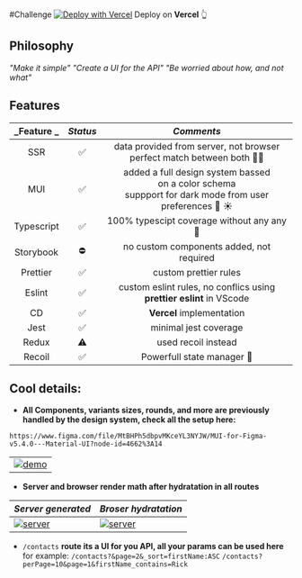 #Challenge [![Deploy with Vercel](https://vercel.com/button)](https://vercel.com/new/clone?repository-url=https%3A%2F%2Fgithub.com%2Fvercel%2Fnext.js%2Ftree%2Fcanary%2Fexamples%2Fhello-world)
Deploy on **Vercel** 👆

## Philosophy

_"Make it simple"_
_"Create a UI for the API"_
_"Be worried about how, and not what"_

## Features

| _Feature _ | _Status_ |                                                   _Comments_                                                    |
| :--------: | :------: | :-------------------------------------------------------------------------------------------------------------: |
|    SSR     |    ✅    |                    data provided from server, not browser <br> perfect match between both 👌🏼                    |
|    MUI     |    ✅    | added a full design system bassed<br> on a color schema <br> suppport for dark mode from user preferences 🌙 ☀️ |
| Typescript |    ✅    |                                   100% typescipt coverage without any any 🥁                                    |
| Storybook  |   ⛔️    |                                    no custom components added, not required                                     |
|  Prettier  |    ✅    |                                              custom prettier rules                                              |
|   Eslint   |    ✅    |                    custom eslint rules, no conflics using <br> **prettier eslint** in VScode                    |
|     CD     |    ✅    |                                            **Vercel** implementation                                            |
|    Jest    |    ✅    |                                              minimal jest coverage                                              |
|   Redux    |    ⚠️    |                                               used recoil instead                                               |
|   Recoil   |    ✅    |                                           Powerfull state manager 💪                                            |

## Cool details:

- **All Components, variants sizes, rounds, and more are previously <br> handled by the design system, check all the setup here:**

`https://www.figma.com/file/MtBHPh5dbpvMKceYL3NYJW/MUI-for-Figma-v5.4.0---Material-UI?node-id=4662%3A14`

|                                                                                                                                                         |
| ------------------------------------------------------------------------------------------------------------------------------------------------------- |
| [![demo](https://i.ibb.co/Lk6RNJn/Screen-Shot-2022-05-04-at-0-39-49.png 'demo')](https://i.ibb.co/Lk6RNJn/Screen-Shot-2022-05-04-at-0-39-49.png 'demo') |

- **Server and browser render math after hydratation in all routes**

| _Server generated_                                                                                      | _Broser hydratation_                                                                                    |
| ------------------------------------------------------------------------------------------------------- | ------------------------------------------------------------------------------------------------------- |
| [![server](https://i.ibb.co/jw8wGyb/result.png 'server')](https://i.ibb.co/jw8wGyb/result.png 'server') | [![server](https://i.ibb.co/jw8wGyb/result.png 'server')](https://i.ibb.co/jw8wGyb/result.png 'server') |

- `/contacts` **route its a UI for you API, all your params can be used here**
  for example:
  `/contacts?&page=2&_sort=firstName:ASC`
  `/contacts?perPage=10&page=1&firstName_contains=Rick`
